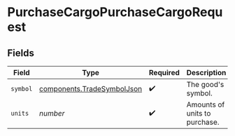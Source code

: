 # PurchaseCargoPurchaseCargoRequest


## Fields

| Field                                                                    | Type                                                                     | Required                                                                 | Description                                                              |
| ------------------------------------------------------------------------ | ------------------------------------------------------------------------ | ------------------------------------------------------------------------ | ------------------------------------------------------------------------ |
| `symbol`                                                                 | [components.TradeSymbolJson](../../models/components/tradesymboljson.md) | :heavy_check_mark:                                                       | The good's symbol.                                                       |
| `units`                                                                  | *number*                                                                 | :heavy_check_mark:                                                       | Amounts of units to purchase.                                            |